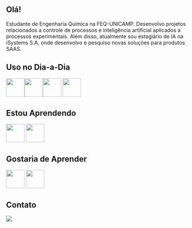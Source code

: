 ## Olá!

Estudante de Engenharia Química na FEQ-UNICAMP. Desenvolvo projetos relacionados a controle de processos e inteligência artificial aplicados a processos experimentais. Além disso, atualmente sou estagiário de IA na iSystems S.A, onde desenvolvo e pesquiso novas soluções para produtos SAAS.

## Uso no Dia-a-Dia
<img src="https://cdn.jsdelivr.net/gh/devicons/devicon@latest/icons/python/python-original-wordmark.svg" width=50 height=50/><img src="https://cdn.jsdelivr.net/gh/devicons/devicon@latest/icons/jupyter/jupyter-original-wordmark.svg" width=50 height=50/><img src="https://cdn.jsdelivr.net/gh/devicons/devicon@latest/icons/azure/azure-original.svg" width=50 height=50/> <img src="https://cdn.jsdelivr.net/gh/devicons/devicon@latest/icons/docker/docker-original-wordmark.svg" width=50 height=50/>
          
          
          

## Estou Aprendendo
<img src="https://cdn.jsdelivr.net/gh/devicons/devicon@latest/icons/c/c-original.svg" width=50 height=50/> <img src="https://cdn.jsdelivr.net/gh/devicons/devicon@latest/icons/go/go-original-wordmark.svg" width=50 height=50/>
          

## Gostaria de Aprender
<img src="https://cdn.jsdelivr.net/gh/devicons/devicon@latest/icons/godot/godot-original-wordmark.svg" width=50 height=50/> <img src="https://cdn.jsdelivr.net/gh/devicons/devicon@latest/icons/rust/rust-original.svg" width=50 height=50/>
          

## Contato
<div>
<a href = "mailto:viniciusmellolol@gmail.com"><img loading="lazy" src="https://img.shields.io/badge/Gmail-D14836?style=for-the-badge&logo=gmail&logoColor=white" target="_blank"></a>
</div>
